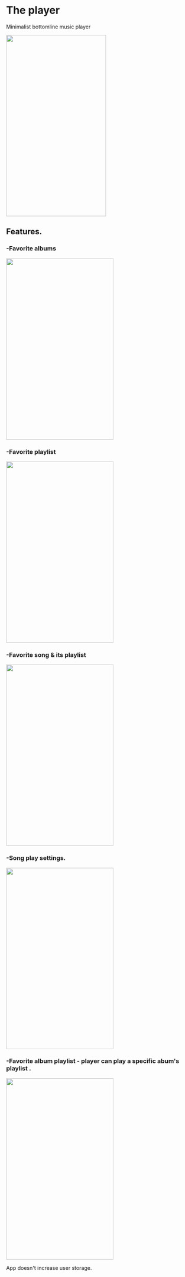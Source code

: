 #  The player
Minimalist bottomline music player

<img src="https://user-images.githubusercontent.com/47230931/71901905-9b985400-3169-11ea-84d7-47006e55201d.gif" width="270" height="490" />


## Features.


### -Favorite albums


<img src="https://user-images.githubusercontent.com/47230931/71779088-5afbd780-2fbd-11ea-90b0-0546119cf0cd.png" width="290" height="490" />


### -Favorite playlist

<img src="https://user-images.githubusercontent.com/47230931/71783965-b5655a00-2ff6-11ea-88a7-3ea21889bb7b.png" width="290" height="490" />

### -Favorite song & its playlist

<img src="https://user-images.githubusercontent.com/47230931/71784006-37ee1980-2ff7-11ea-82df-be1a6cbbe19b.png" width="290" height="490" />


### -Song play settings.

<img src="https://user-images.githubusercontent.com/47230931/71778553-2e918c80-2fb8-11ea-850f-504beb8fbef4.png" width="290" height="490" />

### -Favorite album playlist - player can play a specific abum's playlist .

<img src="https://user-images.githubusercontent.com/47230931/71778555-32bdaa00-2fb8-11ea-924e-53ba528dd541.png" width="290" height="490" />

App doesn't increase user storage.



